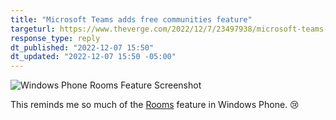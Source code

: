 ```yaml
---
title: "Microsoft Teams adds free communities feature"
targeturl: https://www.theverge.com/2022/12/7/23497938/microsoft-teams-communities-feature 
response_type: reply
dt_published: "2022-12-07 15:50"
dt_updated: "2022-12-07 15:50 -05:00"
---
```


![Windows Phone Rooms Feature Screenshot](http://blogs.windows.com/wp-content/uploads/sites/2/2012/11/Family_5F00_Hub_5F00_16x9_5F00_753FF398.jpg)

This reminds me so much of the [Rooms](https://blogs.windows.com/windowsexperience/2012/11/29/how-i-use-rooms-on-windows-phone-8/) feature in Windows Phone. :cry: 